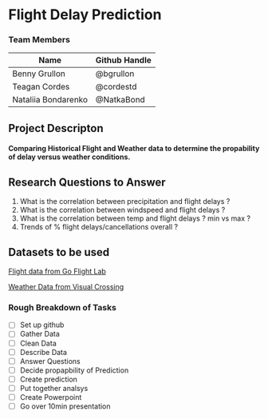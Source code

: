 # Flight Delay Prediction

### Team Members
| Name   | Github Handle   |
|--------|----------------|
| Benny Grullon  | @bgrullon |
| Teagan Cordes  | @cordestd   |
| Nataliia Bondarenko  | @NatkaBond   |

## Project Descripton 
#### Comparing Historical Flight and Weather data to determine the propability of delay versus weather conditions.

## Research Questions to Answer
1. What is the correlation between precipitation and flight delays ?
2. What is the correlation between windspeed and flight delays ?
3. What is the correlation between temp and flight delays ? min vs max ?
4. Trends of % flight delays/cancellations overall ?   

## Datasets to be used
[Flight data from Go Flight Lab](https://www.goflightlabs.com/)

[Weather Data from Visual Crossing](https://www.visualcrossing.com/)

### Rough Breakdown of Tasks
- [ ] Set up github
- [ ] Gather Data
- [ ] Clean Data
- [ ] Describe Data
- [ ] Answer Questions
- [ ] Decide propapbility of Prediction
- [ ] Create prediction
- [ ] Put together analsys
- [ ] Create Powerpoint
- [ ] Go over 10min presentation
